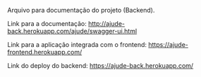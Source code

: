 Arquivo para documentação do projeto (Backend).

Link para a documentação: http://ajude-back.herokuapp.com/ajude/swagger-ui.html

Link para a aplicação integrada com o frontend: https://ajude-frontend.herokuapp.com/

Link do deploy do backend: https://ajude-back.herokuapp.com/
